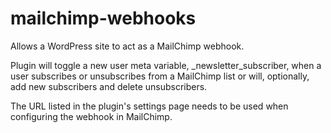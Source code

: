 mailchimp-webhooks
==================

Allows a WordPress site to act as a MailChimp webhook.

Plugin will toggle a new user meta variable, _newsletter_subscriber, when a user subscribes or unsubscribes from a MailChimp list 
or will, optionally, add new subscribers and delete unsubscribers.

The URL listed in the plugin's settings page needs to be used when configuring the webhook in MailChimp.
